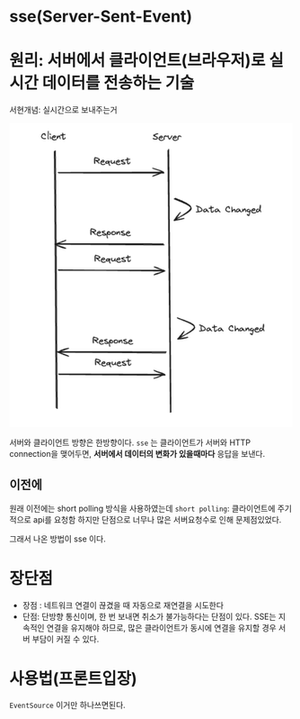 # sse(Server-Sent-Event)

# 원리: 서버에서 클라이언트(브라우저)로 실시간 데이터를 전송하는 기술
서현개념: 실시간으로 보내주는거 


![alt text](image-2.png)

서버와 클라이언트 방향은 한방향이다. 
`sse` 는 클라이언트가 서버와 HTTP connection을 맺어두면, **서버에서 데이터의 변화가 있을때마다** 응답을 보낸다.

## 이전에 


원래 이전에는 short polling 방식을 사용하였는데 
`short polling`: 클라이언트에 주기적으로 api를 요청함 하지만 단점으로 너무나 많은 서버요청수로 인해 문제점있었다. 

그래서 나온 방법이 sse 이다.



# 장단점

+ 장점 : 네트워크 연결이 끊겼을 때 자동으로 재연결을 시도한다
+ 단점:  단방향 통신이며, 한 번 보내면 취소가 불가능하다는 단점이 있다. 
SSE는 지속적인 연결을 유지해야 하므로, 많은 클라이언트가 동시에 연결을 유지할 경우 서버 부담이 커질 수 있다.


# 사용법(프론트입장)

`EventSource` 이거만 하나쓰면된다. 